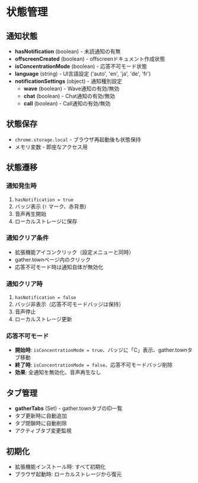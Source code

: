 # 状態管理

## 通知状態
- **hasNotification** (boolean) - 未読通知の有無
- **offscreenCreated** (boolean) - offscreenドキュメント作成状態
- **isConcentrationMode** (boolean) - 応答不可モード状態
- **language** (string) - UI言語設定 ('auto', 'en', 'ja', 'de', 'fr')
- **notificationSettings** (object) - 通知種別設定
  - **wave** (boolean) - Wave通知の有効/無効
  - **chat** (boolean) - Chat通知の有効/無効  
  - **call** (boolean) - Call通知の有効/無効

## 状態保存
- `chrome.storage.local` - ブラウザ再起動後も状態保持
- メモリ変数 - 即座なアクセス用

## 状態遷移

### 通知発生時
1. `hasNotification = true`
2. バッジ表示 (`!` マーク、赤背景)
3. 音声再生開始
4. ローカルストレージに保存

### 通知クリア条件
- 拡張機能アイコンクリック（設定メニューと同時）
- gather.townページ内のクリック
- 応答不可モード時は通知自体が無効化

### 通知クリア時
1. `hasNotification = false`
2. バッジ非表示（応答不可モードバッジは保持）
3. 音声停止
4. ローカルストレージ更新

### 応答不可モード
- **開始時**: `isConcentrationMode = true`、バッジに「C」表示、gather.townタブ移動
- **終了時**: `isConcentrationMode = false`、応答不可モードバッジ削除
- **効果**: 全通知を無効化、音声再生なし

## タブ管理
- **gatherTabs** (Set) - gather.townタブのID一覧
- タブ更新時に自動追加
- タブ閉鎖時に自動削除
- アクティブタブ変更監視

## 初期化
- 拡張機能インストール時: すべて初期化
- ブラウザ起動時: ローカルストレージから復元